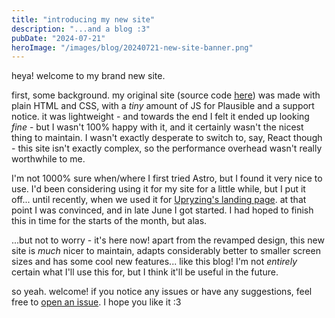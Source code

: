 ```yaml
---
title: "introducing my new site"
description: "...and a blog :3"
pubDate: "2024-07-21"
heroImage: "/images/blog/20240721-new-site-banner.png"
---
```


heya! welcome to my brand new site.

first, some background. my original site (source code [here](https://github.com/rexogamer/rexogamer.github.io)) was made with plain HTML and CSS, with a _tiny_ amount of JS for Plausible and a support notice. it was lightweight - and towards the end I felt it ended up looking _fine_ - but I wasn't 100% happy with it, and it certainly wasn't the nicest thing to maintain. I wasn't exactly desperate to switch to, say, React though - this site isn't exactly complex, so the performance overhead wasn't really worthwhile to me.

I'm not 1000% sure when/where I first tried Astro, but I found it very nice to use. I'd been considering using it for my site for a little while, but I put it off... until recently, when we used it for [Upryzing's landing page](https://upryzing.app/utm_source=rexo_blog_newsite). at that point I was convinced, and in late June I got started. I had hoped to finish this in time for the starts of the month, but alas.

...but not to worry - it's here now! apart from the revamped design, this new site is _much_ nicer to maintain, adapts considerably better to smaller screen sizes and has some cool new features... like this blog! I'm not _entirely_ certain what I'll use this for, but I think it'll be useful in the future.

so yeah. welcome! if you notice any issues or have any suggestions, feel free to [open an issue](https://github.com/rexogamer/rexogamer.github.io/issues). I hope you like it :3
